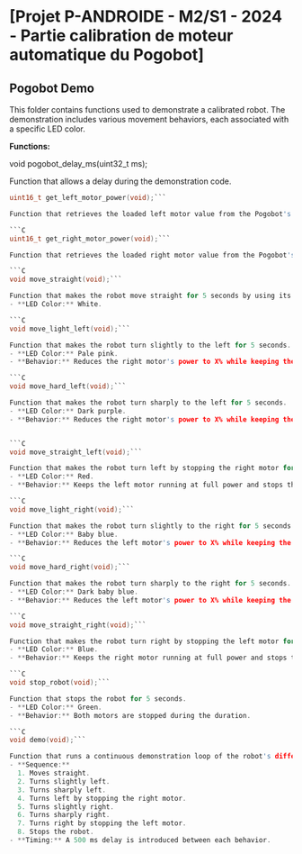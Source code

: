 
# [Projet P-ANDROIDE - M2/S1 - 2024 - Partie calibration de moteur automatique du Pogobot]



## Pogobot Demo 

This folder contains functions used to demonstrate a calibrated robot. The demonstration includes various movement behaviors, each associated with a specific LED color.

**Functions:**


void pogobot_delay_ms(uint32_t ms);

Function that allows a delay during the demonstration code.

```C
uint16_t get_left_motor_power(void);```

Function that retrieves the loaded left motor value from the Pogobot's memory.

```C
uint16_t get_right_motor_power(void);```

Function that retrieves the loaded right motor value from the Pogobot's memory.

```C
void move_straight(void);```

Function that makes the robot move straight for 5 seconds by using its loaded motor values.
- **LED Color:** White.

```C
void move_light_left(void);```

Function that makes the robot turn slightly to the left for 5 seconds.  
- **LED Color:** Pale pink.  
- **Behavior:** Reduces the right motor's power to X% while keeping the left motor at full power.

```C
void move_hard_left(void);```

Function that makes the robot turn sharply to the left for 5 seconds.  
- **LED Color:** Dark purple.  
- **Behavior:** Reduces the right motor's power to X% while keeping the left motor at full power.


```C
void move_straight_left(void);```

Function that makes the robot turn left by stopping the right motor for 5 seconds.  
- **LED Color:** Red.  
- **Behavior:** Keeps the left motor running at full power and stops the right motor.

```C
void move_light_right(void);```

Function that makes the robot turn slightly to the right for 5 seconds.  
- **LED Color:** Baby blue.  
- **Behavior:** Reduces the left motor's power to X% while keeping the right motor at full power.

```C
void move_hard_right(void);```

Function that makes the robot turn sharply to the right for 5 seconds.  
- **LED Color:** Dark baby blue.  
- **Behavior:** Reduces the left motor's power to X% while keeping the right motor at full power.

```C
void move_straight_right(void);```

Function that makes the robot turn right by stopping the left motor for 5 seconds.  
- **LED Color:** Blue.  
- **Behavior:** Keeps the right motor running at full power and stops the left motor.

```C
void stop_robot(void);```

Function that stops the robot for 5 seconds.  
- **LED Color:** Green.  
- **Behavior:** Both motors are stopped during the duration.

```C
void demo(void);```

Function that runs a continuous demonstration loop of the robot's different movement behaviors.  
- **Sequence:**  
  1. Moves straight.  
  2. Turns slightly left.  
  3. Turns sharply left.  
  4. Turns left by stopping the right motor.  
  5. Turns slightly right.  
  6. Turns sharply right.  
  7. Turns right by stopping the left motor.  
  8. Stops the robot.  
- **Timing:** A 500 ms delay is introduced between each behavior.





  
